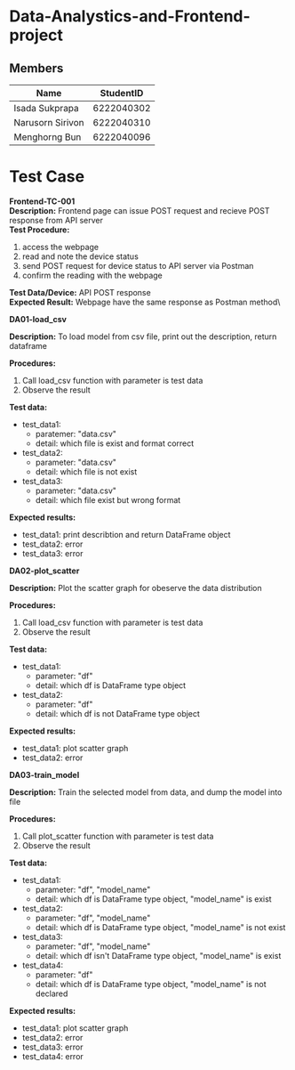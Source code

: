 # Data-Analystics-and-Frontend-project

## Members

| Name | StudentID |
|--|--|
| Isada Sukprapa| 6222040302 |
| Narusorn Sirivon  | 6222040310 |
| Menghorng Bun | 6222040096 |


# Test Case
**Frontend-TC-001**\
**Description:**
Frontend page can issue POST request and recieve POST response from API server\
**Test Procedure:**
1. access the webpage
2. read and note the device status
3. send POST request for device status to API server via Postman
4. confirm the reading with the webpage
<a/>

**Test Data/Device:**
API POST response\
**Expected Result:**
Webpage have the same response as Postman method\

**DA01-load_csv**

**Description:** To load model from csv file, print out the description, return dataframe

**Procedures:**
1. Call load_csv function with parameter is test data
2. Observe the result

**Test data:**
- test_data1: 
	- paratemer: "data.csv"
	- detail: which file is exist and format correct
- test_data2: 
	- parameter: "data.csv"
	- detail: which file is not exist
- test_data3: 
	- parameter: "data.csv"
	- detail: which file exist but wrong format

**Expected results:**
- test_data1: print describtion and return DataFrame object
- test_data2: error
- test_data3: error

**DA02-plot_scatter**

**Description:** Plot the scatter graph for obeserve the data distribution

**Procedures:**
1. Call load_csv function with parameter is test data
2. Observe the result

**Test data:**
- test_data1:
	- parameter: "df"
	- detail: which df is DataFrame type object
- test_data2:
	- parameter: "df"
	- detail: which df is not DataFrame type object

**Expected results:**
- test_data1: plot scatter graph
- test_data2: error

**DA03-train_model**

**Description:** Train the selected model from data, and dump the model into file 

**Procedures:**
1. Call plot_scatter function with parameter is test data
2. Observe the result

**Test data:**
- test_data1: 
	- parameter: "df", "model_name"
	- detail: which df is DataFrame type object, "model_name" is exist
- test_data2:
	- parameter: "df", "model_name"
	- detail: which df is DataFrame type object, "model_name" is not exist
- test_data3:
	- parameter: "df", "model_name"
	- detail: which df isn't DataFrame type object, "model_name" is exist
- test_data4:
	- parameter: "df"
	- detail: which df is DataFrame type object, "model_name" is not declared

**Expected results:**
- test_data1: plot scatter graph
- test_data2: error
- test_data3: error
- test_data4: error
